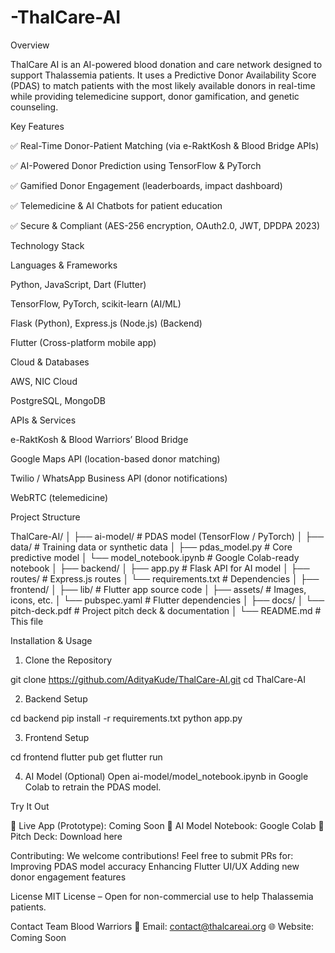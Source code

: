 # -ThalCare-AI

Overview

ThalCare AI is an AI-powered blood donation and care network designed to support Thalassemia patients. It uses a Predictive Donor Availability Score (PDAS) to match patients with the most likely available donors in real-time while providing telemedicine support, donor gamification, and genetic counseling.

Key Features

✅ Real-Time Donor-Patient Matching (via e-RaktKosh & Blood Bridge APIs)

✅ AI-Powered Donor Prediction using TensorFlow & PyTorch

✅ Gamified Donor Engagement (leaderboards, impact dashboard)

✅ Telemedicine & AI Chatbots for patient education

✅ Secure & Compliant (AES-256 encryption, OAuth2.0, JWT, DPDPA 2023)

Technology Stack

Languages & Frameworks

Python, JavaScript, Dart (Flutter)

TensorFlow, PyTorch, scikit-learn (AI/ML)

Flask (Python), Express.js (Node.js) (Backend)

Flutter (Cross-platform mobile app)

Cloud & Databases

AWS, NIC Cloud

PostgreSQL, MongoDB

APIs & Services

e-RaktKosh & Blood Warriors’ Blood Bridge

Google Maps API (location-based donor matching)

Twilio / WhatsApp Business API (donor notifications)

WebRTC (telemedicine)

Project Structure

ThalCare-AI/
│
├── ai-model/               # PDAS model (TensorFlow / PyTorch)
│   ├── data/               # Training data or synthetic data
│   ├── pdas_model.py       # Core predictive model
│   └── model_notebook.ipynb # Google Colab-ready notebook
│
├── backend/
│   ├── app.py              # Flask API for AI model
│   ├── routes/             # Express.js routes
│   └── requirements.txt    # Dependencies
│
├── frontend/
│   ├── lib/                # Flutter app source code
│   ├── assets/             # Images, icons, etc.
│   └── pubspec.yaml        # Flutter dependencies
│
├── docs/
│   └── pitch-deck.pdf      # Project pitch deck & documentation
│
└── README.md               # This file

Installation & Usage

1. Clone the Repository

git clone https://github.com/AdityaKude/ThalCare-AI.git
cd ThalCare-AI

2. Backend Setup

cd backend
pip install -r requirements.txt
python app.py

3. Frontend Setup

cd frontend
flutter pub get
flutter run

4. AI Model (Optional)
Open ai-model/model_notebook.ipynb in Google Colab to retrain the PDAS model.

Try It Out

🔗 Live App (Prototype): Coming Soon
🔗 AI Model Notebook: Google Colab
🔗 Pitch Deck: Download here

Contributing:
 We welcome contributions! Feel free to submit PRs for:
  Improving PDAS model accuracy
  Enhancing Flutter UI/UX
  Adding new donor engagement features

License
 MIT License – Open for non-commercial use to help Thalassemia patients.

Contact
  Team Blood Warriors
  📧 Email: contact@thalcareai.org
  🌐 Website: Coming Soon
